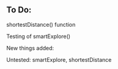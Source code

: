## To Do:

shortestDistance() function 

Testing of smartExplore()


New things added: 

Untested:
smartExplore, shortestDistance
